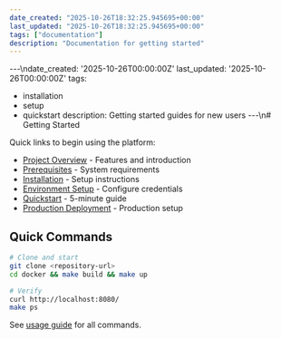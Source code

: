 ```yaml
---
date_created: "2025-10-26T18:32:25.945695+00:00"
last_updated: "2025-10-26T18:32:25.945695+00:00"
tags: ["documentation"]
description: "Documentation for getting started"
---
```


---\ndate_created: '2025-10-26T00:00:00Z'
last_updated: '2025-10-26T00:00:00Z'
tags:

- installation
- setup
- quickstart
  description: Getting started guides for new users
  ---\n# Getting Started

Quick links to begin using the platform:

- [Project Overview](../../README.md) - Features and introduction
- [Prerequisites](../../docs/readme/prerequisites.md) - System requirements
- [Installation](../../docs/readme/installation.md) - Setup instructions
- [Environment Setup](../../docs/readme/environment-setup.md) - Configure credentials
- [Quickstart](../../dashboard/quickstart.md) - 5-minute guide
- [Production Deployment](../production/overview.md) - Production setup

## Quick Commands

```bash
# Clone and start
git clone <repository-url>
cd docker && make build && make up

# Verify
curl http://localhost:8080/
make ps
```

See [usage guide](../../docs/readme/usage.md) for all commands.
